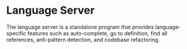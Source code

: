 # Language Server

The language server is a standalone program that provides language-specific features such as auto-complete, go to definition, find all references, anti-pattern detection, and codebase refactoring.
